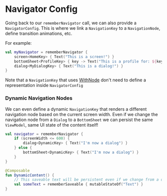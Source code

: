 # Navigator Config

Going back to our `rememberNavigator` call, we can also provide a `NavigatorConfig`. This is where we link a `NavigationKey` to a `NavigationNode`, define transition animations, etc.

For example:

```kotlin
val myNavigator = rememberNavigator {
    screen<HomeKey> { Text("This is a screen!") }
    bottomSheet<ProfileKey> { key -> Text("This is a profile for: ${key.profileId}"}
    dialog<MyDialogKey> { Text("This is a dialog!") }
}
```

Note that a `NavigationKey` that uses [WithNode](navigation-key.md#self-hosted-navigationkey) don't need to define a representation inside `NavigatorConfig`

### Dynamic Navigation Nodes

We can even define a dynamic `NavigationKey` that renders a different navigation node based on the current screen width. Even if we change the navigation node from a `Dialog` to a `BottomSheet` we can persist the same `ViewModel`, same UI state of the content itself!

```kotlin
val navigator = rememberNavigator { 
    if (screenWidth <= 600) {
        dialog<DynamicKey> { Text("I'm now a dialog") }
    } else {
        bottomSheet<DynamicKey> { Text("I'm now a dialog") }
    }
}

@Composable
fun DynamicContent() {
    // This saveable text will be persistent even if we change from a dialog to a bottomsheet!
    val someText = rememberSaveable { mutableStateOf("Text") }
}
```
